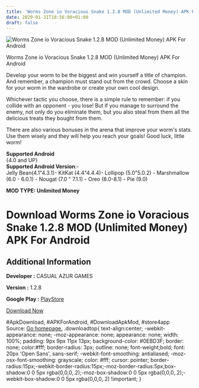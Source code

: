 ```yaml
---
title: 'Worms Zone io Voracious Snake 1.2.8 MOD (Unlimited Money) APK For Android'
date: 2020-01-31T18:56:00+01:00
draft: false
---
```


![Worms Zone io Voracious Snake 1.2.8 MOD (Unlimited Money) APK For Android](https://i2.wp.com/apkhome.net/wp-content/uploads/2020/01/Worms-Zone-io-Voracious-Snake-1.2.8-MOD-Unlimited-Money.png "Worms Zone io Voracious Snake 1.2.8 MOD (Unlimited Money) APK For Android")

  

Worms Zone io Voracious Snake 1.2.8 MOD (Unlimited Money) APK For Android

Develop your worm to be the biggest and win yourself a title of champion. And remember, a champion must stand out from the crowd. Choose a skin for your worm in the wardrobe or create your own cool design.

Whichever tactic you choose, there is a simple rule to remember: if you collide with an opponent - you lose! But if you manage to surround the enemy, not only do you eliminate them, but you also steal from them all the delicious treats they bought from them.

There are also various bonuses in the arena that improve your worm's stats. Use them wisely and they will help you reach your goals! Good luck, little worm!

**Supported Android**  
{4.0 and UP}  
**Supported Android Version**:-  
Jelly Bean(4.1"4.3.1)- KitKat (4.4"4.4.4)- Lollipop (5.0"5.0.2) - Marshmallow (6.0 - 6.0.1) - Nougat (7.0 " 7.1.1) - Oreo (8.0-8.1) - Pie (9.0)

**MOD TYPE: Unlimited Money**

Download Worms Zone io Voracious Snake 1.2.8 MOD (Unlimited Money) APK For Android
==================================================================================

Additional Information
----------------------

**Developer :** CASUAL AZUR GAMES

**Version :** 1.2.8

**Google Play :** [PlayStore](https://play.google.com/store/apps/details?id=com.wildspike.wormszone)

  

[Download Now](https://store4app.co/post/worms-zone-io-voracious-snake-1-2-8-mod-unlimited-money-apk-for-android_1580493127)

  
#ApkDownload, #APKForAndroid, #DownloadApkMod, #store4app  
Source: [Go homepage.](https://store4app.co/post/worms-zone-io-voracious-snake-1-2-8-mod-unlimited-money-apk-for-android_1580493127) .downloadtop{ text-align:center; -webkit-appearance: none; -moz-appearance: none; appearance: none; width: 100%; padding: 9px 9px 11px 13px; background-color: #0EBD3F; border: none; color:#fff; border-radius: 3px; outline: none; font-weight;bold; font: 20px 'Open Sans', sans-serif; -webkit-font-smoothing: antialiased; -moz-osx-font-smoothing: grayscale; color: #fff; cursor: pointer; border-radius:15px;-webkit-border-radius:15px;-moz-border-radius:5px;box-shadow:0 0 5px rgba(0,0,0,.2);-moz-box-shadow:0 0 5px rgba(0,0,0,.2);-webkit-box-shadow:0 0 5px rgba(0,0,0,.2) !important; }